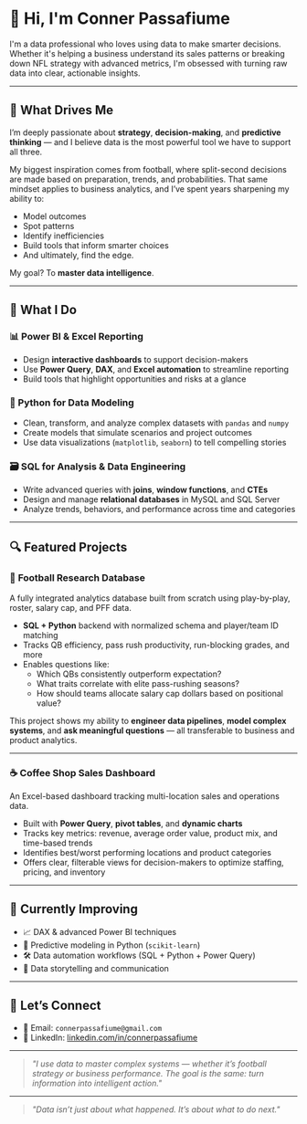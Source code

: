 # 👋 Hi, I'm Conner Passafiume

I'm a data professional who loves using data to make smarter decisions. Whether it's helping a business understand its sales patterns or breaking down NFL strategy with advanced metrics, I'm obsessed with turning raw data into clear, actionable insights.

---

## 🧠 What Drives Me

I’m deeply passionate about **strategy**, **decision-making**, and **predictive thinking** — and I believe data is the most powerful tool we have to support all three.

My biggest inspiration comes from football, where split-second decisions are made based on preparation, trends, and probabilities. That same mindset applies to business analytics, and I’ve spent years sharpening my ability to:

- Model outcomes
- Spot patterns
- Identify inefficiencies
- Build tools that inform smarter choices
- And ultimately, find the edge.

My goal? To **master data intelligence**.

---

## 💼 What I Do

### 📊 Power BI & Excel Reporting
- Design **interactive dashboards** to support decision-makers
- Use **Power Query**, **DAX**, and **Excel automation** to streamline reporting
- Build tools that highlight opportunities and risks at a glance

### 🐍 Python for Data Modeling
- Clean, transform, and analyze complex datasets with `pandas` and `numpy`
- Create models that simulate scenarios and project outcomes
- Use data visualizations (`matplotlib`, `seaborn`) to tell compelling stories

### 🗃️ SQL for Analysis & Data Engineering
- Write advanced queries with **joins**, **window functions**, and **CTEs**
- Design and manage **relational databases** in MySQL and SQL Server
- Analyze trends, behaviors, and performance across time and categories

---

## 🔍 Featured Projects

### 🧠 **Football Research Database**
A fully integrated analytics database built from scratch using play-by-play, roster, salary cap, and PFF data.

- **SQL + Python** backend with normalized schema and player/team ID matching
- Tracks QB efficiency, pass rush productivity, run-blocking grades, and more
- Enables questions like:
  - Which QBs consistently outperform expectation?
  - What traits correlate with elite pass-rushing seasons?
  - How should teams allocate salary cap dollars based on positional value?

This project shows my ability to **engineer data pipelines**, **model complex systems**, and **ask meaningful questions** — all transferable to business and product analytics.

---

### ☕ **Coffee Shop Sales Dashboard**
An Excel-based dashboard tracking multi-location sales and operations data.

- Built with **Power Query**, **pivot tables**, and **dynamic charts**
- Tracks key metrics: revenue, average order value, product mix, and time-based trends
- Identifies best/worst performing locations and product categories
- Offers clear, filterable views for decision-makers to optimize staffing, pricing, and inventory

---

## 🔄 Currently Improving

- 📈 DAX & advanced Power BI techniques
- 🧪 Predictive modeling in Python (`scikit-learn`)
- 🛠️ Data automation workflows (SQL + Python + Power Query)
- 📢 Data storytelling and communication

---

## 🔗 Let’s Connect

- 📧 Email: `connerpassafiume@gmail.com`
- 💼 LinkedIn: [linkedin.com/in/connerpassafiume](https://www.linkedin.com/in/conner-passafiume-72612616a/)

---

> *"I use data to master complex systems — whether it’s football strategy or business performance. The goal is the same: turn information into intelligent action."*


---

> *"Data isn’t just about what happened. It’s about what to do next."*

